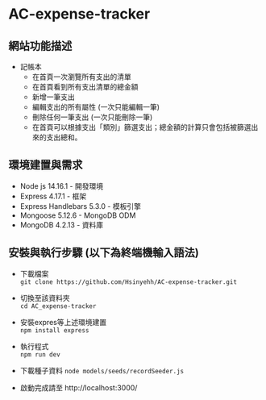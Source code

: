 # AC-expense-tracker


## 網站功能描述
* 記帳本 
	* 在首頁一次瀏覽所有支出的清單
  * 在首頁看到所有支出清單的總金額
  * 新增一筆支出
  * 編輯支出的所有屬性 (一次只能編輯一筆)
  * 刪除任何一筆支出 (一次只能刪除一筆)
  * 在首頁可以根據支出「類別」篩選支出；總金額的計算只會包括被篩選出來的支出總和。

## 環境建置與需求 
* Node js 14.16.1 - 開發環境 
* Express 4.17.1 - 框架
* Express Handlebars 5.3.0 - 模板引擎 
* Mongoose 5.12.6 -  MongoDB ODM
* MongoDB 4.2.13 - 資料庫

## 安裝與執行步驟 (以下為終端機輸入語法)
* 下載檔案  
  `git clone https://github.com/Hsinyehh/AC-expense-tracker.git`
 
* 切換至該資料夾  
 `cd AC_expense-tracker`

* 安裝expres等上述環境建置  
 `npm install express`

* 執行程式  
 `npm run dev`

* 下載種子資料
 `node models/seeds/recordSeeder.js`

* 啟動完成請至 http://localhost:3000/ 
